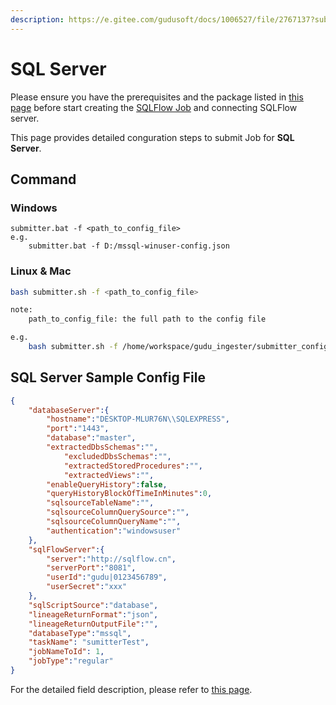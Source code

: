 ```yaml
---
description: https://e.gitee.com/gudusoft/docs/1006527/file/2767137?sub_id=7687947
---
```


# SQL Server

Please ensure you have the prerequisites and the package listed in [this page](../introduction/sqlflow-submitter.md#prerequisites) before start creating the [SQLFlow Job](../../1.-introduction/getting-started/different-modes-in-gudu-sqlflow/job-mode.md) and connecting SQLFlow server.

This page provides detailed conguration steps to submit Job for **SQL Server**.

## Command

### Windows&#x20;

```
submitter.bat -f <path_to_config_file>  
e.g.
    submitter.bat -f D:/mssql-winuser-config.json
```

### Linux & Mac

```bash
bash submitter.sh -f <path_to_config_file>  

note: 
    path_to_config_file: the full path to the config file

e.g.
    bash submitter.sh -f /home/workspace/gudu_ingester/submitter_config.json
```

## SQL Server Sample Config File

```json
{
	"databaseServer":{
		"hostname":"DESKTOP-MLUR76N\\SQLEXPRESS",
		"port":"1443",
		"database":"master",
		"extractedDbsSchemas":"",
	        "excludedDbsSchemas":"",
	        "extractedStoredProcedures":"",
	        "extractedViews":"",
		"enableQueryHistory":false,
		"queryHistoryBlockOfTimeInMinutes":0,
		"sqlsourceTableName":"",
		"sqlsourceColumnQuerySource":"",
		"sqlsourceColumnQueryName":"",
		"authentication":"windowsuser"
	},
	"sqlFlowServer":{
		"server":"http://sqlflow.cn",
		"serverPort":"8081",
		"userId":"gudu|0123456789",
		"userSecret":"xxx"
	},
	"sqlScriptSource":"database",
	"lineageReturnFormat":"json",
	"lineageReturnOutputFile":"",
	"databaseType":"mssql",
	"taskName": "sumitterTest",
	"jobNameToId": 1,
	"jobType":"regular"
}

```

For the detailed field description, please refer to [this page](../introduction/sqlflow-submitter.md#configuration-fields).
